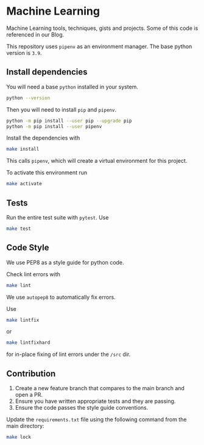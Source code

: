 # Machine Learning
Machine Learning tools, techniques, gists and projects. Some of this code is referenced in our Blog.

This repository uses `pipenv` as an environment manager.
The base python version is `3.9`. 

## Install dependencies
You will need a base `python` installed in your system.
```bash
python --version
```

Then you will need to install `pip` and `pipenv`.
```bash
python -m pip install --user pip --upgrade pip
python -m pip install --user pipenv
```

Install the dependencies with 
```bash
make install
```
This calls `pipenv`, which will create a virtual environment for this project.

To activate this environment run
```bash
make activate
```

## Tests
Run the entire test suite with `pytest`.
Use
```bash
make test
```

## Code Style
We use PEP8 as a style guide for python code.

Check lint errors with
```bash
make lint
```

We use `autopep8` to automatically fix errors.

Use
```bash
make lintfix
```
or
```bash
make lintfixhard
```

for in-place fixing of lint errors under the `/src` dir.


## Contribution
1. Create a new feature branch that compares to the main branch and open a PR.
1. Ensure you have written appropriate tests and they are passing.
1. Ensure the code passes the style guide conventions.

Update the `requirements.txt` file using the following command from the 
main directory:
```bash
make lock
```